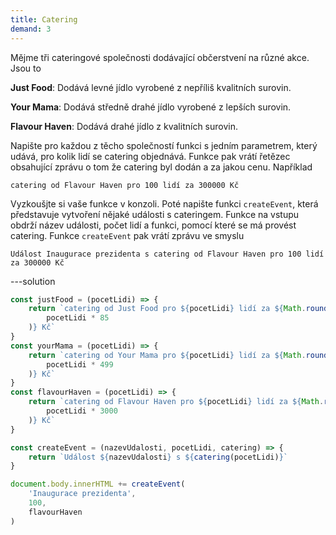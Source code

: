 ```yaml
---
title: Catering
demand: 3
---
```


Mějme tři cateringové společnosti dodávající občerstvení na různé akce. Jsou to

**Just Food**: Dodává levné jídlo vyrobené z nepříliš kvalitních surovin.

**Your Mama**: Dodává středně drahé jídlo vyrobené z lepších surovin.

**Flavour Haven**: Dodává drahé jídlo z kvalitních surovin.

Napište pro každou z těcho společností funkci s jedním parametrem, který udává, pro kolik lidí se catering objednává. Funkce pak vrátí řetězec obsahující zprávu o tom že catering byl dodán a za jakou cenu. Například

```text
catering od Flavour Haven pro 100 lidí za 300000 Kč
```

Vyzkoušjte si vaše funkce v konzoli. Poté napište funkci `createEvent`, která představuje vytvoření nějaké události s cateringem. Funkce na vstupu obdrží název události, počet lidí a funkci, pomocí které se má provést catering. Funkce `createEvent` pak vrátí zprávu ve smyslu

```text
Událost Inaugurace prezidenta s catering od Flavour Haven pro 100 lidí za 300000 Kč
```

---solution

```js
const justFood = (pocetLidi) => {
	return `catering od Just Food pro ${pocetLidi} lidí za ${Math.round(
		pocetLidi * 85
	)} Kč`
}
const yourMama = (pocetLidi) => {
	return `catering od Your Mama pro ${pocetLidi} lidí za ${Math.round(
		pocetLidi * 499
	)} Kč`
}
const flavourHaven = (pocetLidi) => {
	return `catering od Flavour Haven pro ${pocetLidi} lidí za ${Math.round(
		pocetLidi * 3000
	)} Kč`
}

const createEvent = (nazevUdalosti, pocetLidi, catering) => {
	return `Událost ${nazevUdalosti} s ${catering(pocetLidi)}`
}

document.body.innerHTML += createEvent(
	'Inaugurace prezidenta',
	100,
	flavourHaven
)
```
